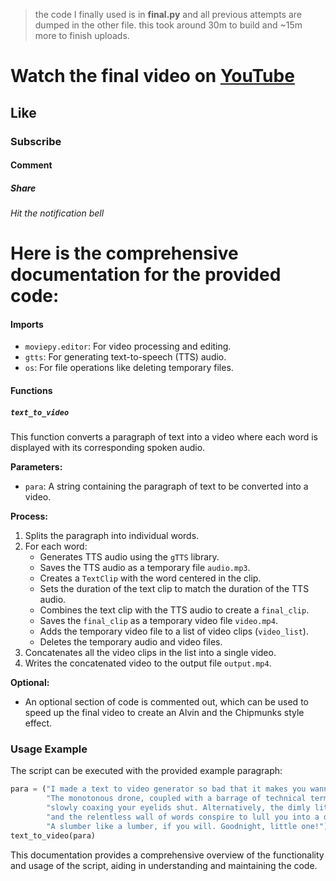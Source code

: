 > the code I finally used is in **final.py** and all previous attempts are dumped in the other file. this took around 30m to build and ~15m more to finish uploads.

# Watch the final video on [YouTube](https://www.youtube.com/watch?v=pc6fBCJ0cjU)

## Like

### Subscribe

#### Comment

##### Share

###### Hit the notification bell

# Here is the comprehensive documentation for the provided code:

#### Imports
- `moviepy.editor`: For video processing and editing.
- `gtts`: For generating text-to-speech (TTS) audio.
- `os`: For file operations like deleting temporary files.

#### Functions

##### `text_to_video`
This function converts a paragraph of text into a video where each word is displayed with its corresponding spoken audio.

**Parameters:**
- `para`: A string containing the paragraph of text to be converted into a video.

**Process:**
1. Splits the paragraph into individual words.
2. For each word:
   - Generates TTS audio using the `gTTS` library.
   - Saves the TTS audio as a temporary file `audio.mp3`.
   - Creates a `TextClip` with the word centered in the clip.
   - Sets the duration of the text clip to match the duration of the TTS audio.
   - Combines the text clip with the TTS audio to create a `final_clip`.
   - Saves the `final_clip` as a temporary video file `video.mp4`.
   - Adds the temporary video file to a list of video clips (`video_list`).
   - Deletes the temporary audio and video files.
3. Concatenates all the video clips in the list into a single video.
4. Writes the concatenated video to the output file `output.mp4`.

**Optional:**
- An optional section of code is commented out, which can be used to speed up the final video to create an Alvin and the Chipmunks style effect.

### Usage Example
The script can be executed with the provided example paragraph:
```python
para = ("I made a text to video generator so bad that it makes you wanna fall asleep. "
        "The monotonous drone, coupled with a barrage of technical terms, washes over you, "
        "slowly coaxing your eyelids shut. Alternatively, the dimly lit minimalist background "
        "and the relentless wall of words conspire to lull you into a drowsy complacency. "
        "A slumber like a lumber, if you will. Goodnight, little one!")
text_to_video(para)
```

This documentation provides a comprehensive overview of the functionality and usage of the script, aiding in understanding and maintaining the code.
